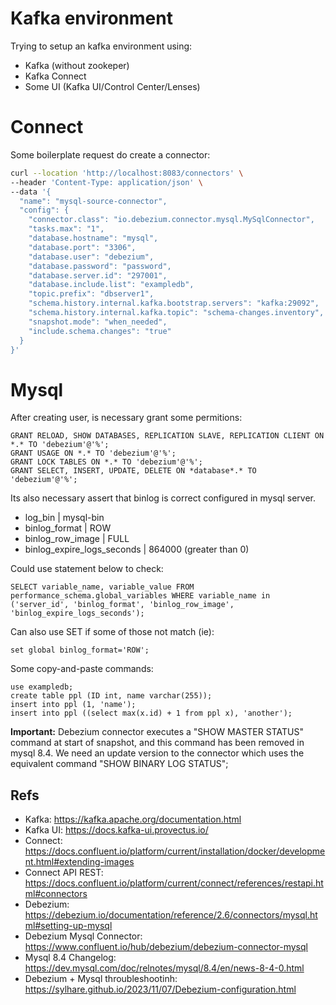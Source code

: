 # Kafka environment

Trying to setup an kafka environment using:
- Kafka (without zookeper)
- Kafka Connect
- Some UI (Kafka UI/Control Center/Lenses)


# Connect

Some boilerplate request do create a connector:
````sh
curl --location 'http://localhost:8083/connectors' \
--header 'Content-Type: application/json' \
--data '{
  "name": "mysql-source-connector",  
  "config": {  
    "connector.class": "io.debezium.connector.mysql.MySqlConnector",
    "tasks.max": "1",  
    "database.hostname": "mysql",  
    "database.port": "3306",
    "database.user": "debezium",
    "database.password": "password",
    "database.server.id": "297001", 
    "database.include.list": "exampledb",
    "topic.prefix": "dbserver1",  
    "schema.history.internal.kafka.bootstrap.servers": "kafka:29092",  
    "schema.history.internal.kafka.topic": "schema-changes.inventory",
    "snapshot.mode": "when_needed",
    "include.schema.changes": "true"
  }
}'
````

# Mysql

After creating user, is necessary grant some permitions:

````mysql
GRANT RELOAD, SHOW DATABASES, REPLICATION SLAVE, REPLICATION CLIENT ON *.* TO 'debezium'@'%';
GRANT USAGE ON *.* TO 'debezium'@'%';
GRANT LOCK TABLES ON *.* TO 'debezium'@'%';
GRANT SELECT, INSERT, UPDATE, DELETE ON *database*.* TO 'debezium'@'%';
````

Its also necessary assert that binlog is correct configured in mysql server.
- log_bin | mysql-bin
- binlog_format | ROW
- binlog_row_image | FULL
- binlog_expire_logs_seconds | 864000 (greater than 0)

Could use statement below to check:
````
SELECT variable_name, variable_value FROM performance_schema.global_variables WHERE variable_name in ('server_id', 'binlog_format', 'binlog_row_image', 'binlog_expire_logs_seconds');
````

Can also use SET if some of those not match (ie):
````
set global binlog_format='ROW';
````


Some copy-and-paste commands:
````mysql
use exampledb;
create table ppl (ID int, name varchar(255));
insert into ppl (1, 'name');
insert into ppl ((select max(x.id) + 1 from ppl x), 'another');
````


**Important:** Debezium connector executes a "SHOW MASTER STATUS" command at start of snapshot, and this command has been removed in mysql 8.4. We need an update version to the connector which uses the equivalent command "SHOW BINARY LOG STATUS";

## Refs

- Kafka: https://kafka.apache.org/documentation.html
- Kafka UI: https://docs.kafka-ui.provectus.io/
- Connect: https://docs.confluent.io/platform/current/installation/docker/development.html#extending-images
- Connect API REST: https://docs.confluent.io/platform/current/connect/references/restapi.html#connectors
- Debezium: https://debezium.io/documentation/reference/2.6/connectors/mysql.html#setting-up-mysql
- Debezium Mysql Connector: https://www.confluent.io/hub/debezium/debezium-connector-mysql
- Mysql 8.4 Changelog: https://dev.mysql.com/doc/relnotes/mysql/8.4/en/news-8-4-0.html
- Debezium + Mysql throubleshootinh: https://sylhare.github.io/2023/11/07/Debezium-configuration.html

